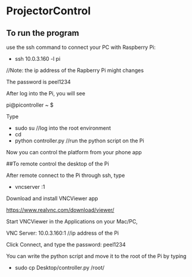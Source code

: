 # ProjectorControl

## To run the program
use the ssh command to connect your PC with Raspberry Pi:

- ssh 10.0.3.160 -l pi 

//Note: the ip address of the Rapberry Pi might changes

The password is peel1234

After log into the Pi, you will see

pi@picontroller ~ $ 

Type
- sudo su //log into the root environment
- cd
- python controller.py //run the python script on the Pi 
 
Now you can control the platform from your phone app
 
 
##To remote control the desktop of the Pi

After remote connect to the Pi through ssh, type

- vncserver :1

Download and install VNCViewer app

https://www.realvnc.com/download/viewer/

Start VNCViewer in the Applications on your Mac/PC,

VNC Server:  10.0.3.160:1 //ip address of the Pi 

Click Connect, and type the password: peel1234

You can write the python script and move it to the root of the Pi by typing
- sudo cp Desktop/controller.py /root/







